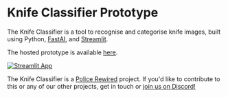 # Knife Classifier Prototype
The Knife Classifier is a tool to recognise and categorise knife images, built using Python, [FastAI](https://www.fast.ai/), and [Streamlit](https://streamlit.io/).

The hosted prototype is available [here](https://st-knife-categoriser.onrender.com/).

[![Streamlit App](https://static.streamlit.io/badges/streamlit_badge_black_white.svg)](https://st-knife-categoriser.onrender.com/)

The Knife Classifier is a [Police Rewired](https://www.policecoders.org/) project. If you'd like to contribute to this or any of our other projects, get in touch or [join us on Discord!](https://discord.gg/YucPz4V5)
